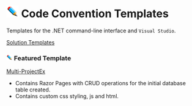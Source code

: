 # ![](/Assets/github-image32x32.png) Code Convention Templates
Templates for the .NET command-line interface and `Visual Studio`.

[Solution Templates](https://github.com/bboy77/Templates/tree/main/SolutionTemplates)

### ![](https://github.com/bboy77/Templates/blob/main/Assets/github-image16x16.png) Featured Template
[Multi-ProjectEx](https://github.com/bboy77/Templates/tree/main/SolutionTemplates/Content/Multi-ProjectEx)

* Contains Razor Pages with CRUD operations for the initial database table created.<br/>
* Contains custom css styling, js and html.


 
